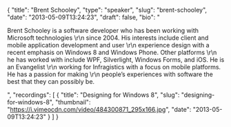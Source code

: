 {
  "title": "Brent Schooley",
  "type": "speaker",
  "slug": "brent-schooley",
  "date": "2013-05-09T13:24:23",
  "draft": false,
  "bio": "<p>Brent Schooley is a software developer who has been working with Microsoft technologies \r\n since 2004. His interests include client and mobile application development and user \r\n experience design with a recent emphasis on Windows 8 and Windows Phone. Other platforms \r\n he has worked with include WPF, Silverlight, Windows Forms, and iOS. He is an Evangelist \r\n working for Infragistics with a focus on mobile platforms. He has a passion for making \r\n people’s experiences with software the best that they can possibly be.</p>",
  "recordings": [
    {
      "title": "Designing for Windows 8",
      "slug": "designing-for-windows-8",
      "thumbnail": "https://i.vimeocdn.com/video/484300871_295x166.jpg",
      "date": "2013-05-09T13:24:23"
    }
  ]
}